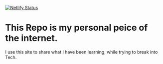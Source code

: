[![Netlify Status](https://api.netlify.com/api/v1/badges/bbf28a84-4bdb-407b-a2fa-32628d27fa3d/deploy-status)](https://app.netlify.com/sites/eleventy-netlify-boilerplate/deploys)

# This Repo is my personal peice of the internet. 

I use this site to share what I have been learning, while trying to break into Tech. 
